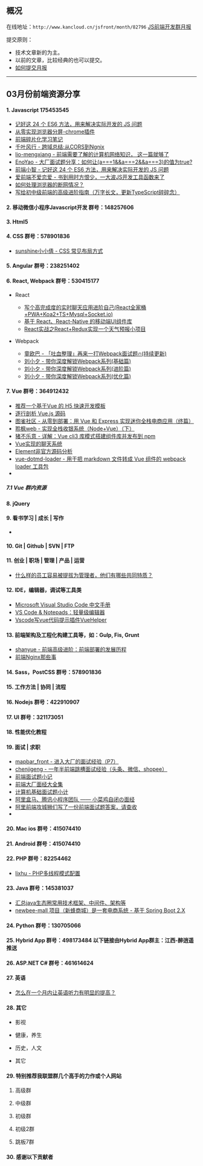 ## 概况

在线地址：`http://www.kancloud.cn/jsfront/month/82796` [JS前端开发群月报](http://www.kancloud.cn/jsfront/month/82796)


提交原则：

- 技术文章新的为主。
- 以前的文章，比较经典的也可以提交。
- [如何提交月报](http://www.kancloud.cn/jsfront/month/227309)

---


## 03月份前端资源分享
#### 1. Javascript 175453545
- [记好这 24 个 ES6 方法，用来解决实际开发的 JS 问题](https://juejin.im/post/5e5ef2f9f265da57685dc9c1)
- [从零实现浏览器分屏-chrome插件](https://www.bilibili.com/video/av94736617)
- [前端碎片化学习笔记](https://github.com/xm2by/fragment)
- [千叶风行 - 跨域总结:从CORS到Ngnix](https://juejin.im/post/5e6c58b06fb9a07ce01a4199)
- [lio-mengxiang - 前端需要了解的计算机网络知识， 这一篇就够了](https://juejin.im/entry/5e5d30bfe51d4527223e5aca)
- [EnoYao - 大厂面试题分享：如何让(a===1&&a===2&&a===3)的值为true?](https://juejin.im/post/5e66dc416fb9a07cab3aaa0a)
- [前端小智 - 记好这 24 个 ES6 方法，用来解决实际开发的 JS 问题](https://juejin.im/post/5e5ef2f9f265da57685dc9c1)
- [爱前端不爱恋爱 - 书到用时方恨少，一大波JS开发工具函数来了](https://zhuanlan.zhihu.com/p/113385396)
- [如何处理浏览器的断网情况？](https://juejin.im/post/5e81b0836fb9a03c7c4c0df6)
- [写给初中级前端的高级进阶指南（万字长文，更新TypeScript碎碎念）](https://juejin.im/post/5e7c08bde51d455c4c66ddad)

#### 2. 移动微信小程序Javascript开发 群号：148257606


#### 3. Html5


#### 4. CSS  群号：578901836
- [sunshine小小倩 - CSS 常见布局方式](https://juejin.im/post/599970f4518825243a78b9d5)

#### 5. Angular 群号：238251402

#### 6. React, Webpack 群号：530415177
- React
  
  - [写个高完成度的实时聊天应用进阶自己(React全家桶+PWA+Koa2+TS+Mysql+Socket.io)](https://juejin.im/post/5e5246e2f265da5752093cc8)
  - [基于 React、React-Native 的移动端UI组件库](https://github.com/ZhongAnTech/zarm)
  - [React实战之React+Redux实现一个天气预报小项目](https://juejin.im/post/5e7f0e84f265da79a323809a)
  
- Webpack

  - [童欧巴 - 「吐血整理」再来一打Webpack面试题🔥(持续更新)](https://juejin.im/post/5e6f4b4e6fb9a07cd443d4a5)
  - [刘小夕 - 带你深度解锁Webpack系列(基础篇)](https://juejin.im/post/5e5c65fc6fb9a07cd00d8838)
  - [刘小夕 - 带你深度解锁Webpack系列(进阶篇)](https://juejin.im/post/5e6518946fb9a07c820fbaaf)
  - [刘小夕 - 带你深度解锁Webpack系列(优化篇)](https://juejin.im/post/5e6cfdc85188254913107c1f)


#### 7. Vue 群号：364912432
- [推荐一个基于Vue 的 H5 快速开发模板](https://juejin.im/post/5e612534e51d4527017971a2)
- [逐行剖析 Vue.js 源码](https://nlrx-wjc.github.io/Learn-Vue-Source-Code/reactive/)
- [图雀社区 - 从零到部署：用 Vue 和 Express 实现迷你全栈电商应用（终篇）](https://juejin.im/post/5e6f954af265da573c0c9426)
- [聆枫web - 实现全栈收银系统（Node+Vue）（下）](https://juejin.im/post/5e5e2dcdf265da5726610b7f)
- [猪不乐意 - 详解：Vue cli3 库模式搭建组件库并发布到 npm](https://juejin.im/post/5bbab9de5188255c8c0cb0e3)
- [Vue实现的聊天系统](https://juejin.im/post/5e81a04ef265da47fb46d338)
- [Element非官方源码分析](https://www.jianshu.com/c/c71f9c127c71)
- [vue-dotmd-loader - 用于把 markdown 文件转成 Vue 组件的 webpack loader 工具包](https://mengdu.github.io/vue-dotmd-loader/)
- []()

##### 7.1 Vue 群内资源


#### 8. jQuery

#### 9. 看书学习 | 成长 | 写作
- []()

#### 10. Git | Github | SVN | FTP

#### 11. 创业 | 职场 | 管理 | 产品 | 运营
- [什么样的员工容易被提拔为管理者，他们有哪些共同特质？](https://www.zhihu.com/question/283897068)

#### 12. IDE，编辑器，调试等工具类
- [Microsoft Visual Studio Code 中文手册](https://jeasonstudio.gitbooks.io/vscode-cn-doc/)
- [VS Code & Notepads：轻量级编辑器](https://zhuanlan.zhihu.com/p/115160440)
- [Vscode写vue代码提示插件VueHelper](https://www.jianshu.com/p/d220b9304f53)

#### 13. 前端架构及工程化构建工具等，如：Gulp, Fis, Grunt
- [shanyue - 前端高级进阶：前端部署的发展历程](https://juejin.im/post/5e6836cc51882549052f56f5)
- [前端Nginx那些事](https://juejin.im/post/5e7ad2455188255e2c7256ac)

#### 14. Sass，PostCSS  群号：578901836

#### 15. 工作方法 | 协同 | 流程

#### 16. Nodejs 群号：422910907

#### 17. UI 群号：321173051

#### 18. 性能优化教程

#### 19. 面试 | 求职
- [mapbar_front - 进入大厂的面试经验（P7）](https://juejin.im/post/5e664bdd6fb9a07cd80f3192)
- [chenjigeng - 一年半前端跳槽面试经验（头条、微信、shopee）](https://juejin.im/post/5e70f5d351882549453882f6)
- [前端面试题小记](https://q.shanyue.tech/fe/)
- [前端大厂面经大全集](https://q.shanyue.tech/interview.html)
- [计算机基础面试题小计](https://q.shanyue.tech/base/)
- [阿里盒马、腾讯小程序团队 —— 小菜鸡自闭の面经](https://juejin.im/post/5e7c54ad6fb9a0096d52458f)
- [阿里前端攻城狮们写了一份前端面试题答案，请查收](https://juejin.im/post/5e7426d15188254967069c00)
- []()

#### 20. Mac ios 群号：415074410

#### 21. Android 群号：415074410

#### 22. PHP 群号：82254462
- [lixhu - PHP多线程模式配置](https://lixhu.github.io/2020/03/18/pthread/)

#### 23. Java 群号：145381037
- [汇总java生态圈常用技术框架、中间件、架构等](https://github.com/aalansehaiyang/technology-talk)
- [newbee-mall 项目（新蜂商城）是一套电商系统 - 基于 Spring Boot 2.X ](https://github.com/newbee-ltd/newbee-mall)

#### 24. Python 群号：130705066

#### 25. Hybrid App 群号：498173484 以下链接由Hybrid App群主：江西-醉逍遥推送

#### 26. ASP.NET C# 群号：461614624

#### 27. 英语
- [怎么在一个月内让英语听力有明显的提高？](https://www.zhihu.com/question/24706380)

#### 28. 其它

- 影视


- 健康，养生


- 历史，人文


- 其它

  


#### 29. 特别推荐我联盟群几个高手的力作或个人网站

1. 高级群



2. 中级群


3. 初级群

4. 初级2群


5. 跳板7群


#### 30. 感谢以下贡献者

